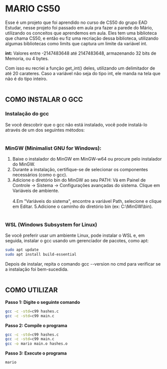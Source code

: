 # MARIO CS50

Esse é um projeto que foi aprendido no curso de CS50 do grupo EAD Estudar, nesse projeto foi passado em aula pra fazer a parede do Mário, utilizando os conceitos que aprendemos em aula. Eles tem uma biblioteca que chama CS50, e então eu fiz uma recriação dessa biblioteca, utilizando algumas bibliotecas como limits que captura um limite da variável int.

**int:** Valores entre -2147483648 até 2147483648, armazenando 32 bits de Memoria, ou 4 bytes.

Com isso eu recriei a função get_int() deles, utilizando um delimitador de até 20 carateres. Caso a variável não seja do tipo int, ele manda na tela que não é do tipo inteiro.<br></br>


##  COMO INSTALAR O GCC

### Instalação do gcc

Se você descobrir que o gcc não está instalado, você pode instalá-lo através de um dos seguintes métodos:<br></br>


### MinGW (Minimalist GNU for Windows):

1. Baixe o instalador do MinGW em MinGW-w64 ou procure pelo instalador do MinGW.
2. Durante a instalação, certifique-se de selecionar os componentes necessários (como o gcc).
3. Adicione o diretório bin do MinGW ao seu PATH:
Vá em Painel de Controle → Sistema → Configurações avançadas do sistema.
Clique em Variáveis de ambiente.<br></br>
4.Em "Variáveis do sistema", encontre a variável Path, selecione e clique em Editar.
5.Adicione o caminho do diretório bin (ex: C:\MinGW\bin).<br></br>


### WSL (Windows Subsystem for Linux)
Se você preferir usar um ambiente Linux, pode instalar o WSL e, em seguida, instalar o gcc usando um gerenciador de pacotes, como apt:

```bash
sudo apt update
sudo apt install build-essential
```

Depois de instalar, repita o comando gcc --version no cmd para verificar se a instalação foi bem-sucedida.<br></br>


## COMO UTILIZAR


**Passo 1: Digite o seguinte comando**

```bash
gcc -c -std=c99 hashes.c
gcc -c -std=c99 main.c
```

**Passo 2: Compile o programa**

```bash
gcc -c -std=c99 hashes.c
gcc -c -std=c99 main.c
gcc -o mario main.o hashes.o
```



**Passo 3: Execute o programa**

```bash
mario
```
